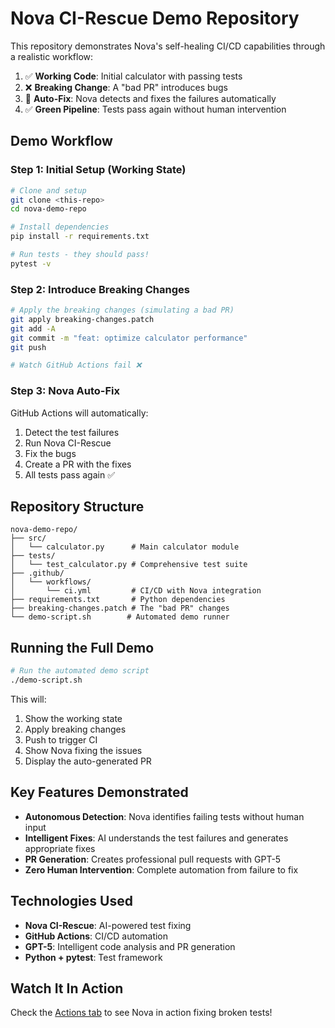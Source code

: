 # Nova CI-Rescue Demo Repository

This repository demonstrates Nova's self-healing CI/CD capabilities through a realistic workflow:

1. ✅ **Working Code**: Initial calculator with passing tests
2. ❌ **Breaking Change**: A "bad PR" introduces bugs
3. 🤖 **Auto-Fix**: Nova detects and fixes the failures automatically
4. ✅ **Green Pipeline**: Tests pass again without human intervention

## Demo Workflow

### Step 1: Initial Setup (Working State)
```bash
# Clone and setup
git clone <this-repo>
cd nova-demo-repo

# Install dependencies
pip install -r requirements.txt

# Run tests - they should pass!
pytest -v
```

### Step 2: Introduce Breaking Changes
```bash
# Apply the breaking changes (simulating a bad PR)
git apply breaking-changes.patch
git add -A
git commit -m "feat: optimize calculator performance"
git push

# Watch GitHub Actions fail ❌
```

### Step 3: Nova Auto-Fix
GitHub Actions will automatically:
1. Detect the test failures
2. Run Nova CI-Rescue
3. Fix the bugs
4. Create a PR with the fixes
5. All tests pass again ✅

## Repository Structure

```
nova-demo-repo/
├── src/
│   └── calculator.py      # Main calculator module
├── tests/
│   └── test_calculator.py # Comprehensive test suite
├── .github/
│   └── workflows/
│       └── ci.yml         # CI/CD with Nova integration
├── requirements.txt       # Python dependencies
├── breaking-changes.patch # The "bad PR" changes
└── demo-script.sh        # Automated demo runner
```

## Running the Full Demo

```bash
# Run the automated demo script
./demo-script.sh
```

This will:
1. Show the working state
2. Apply breaking changes
3. Push to trigger CI
4. Show Nova fixing the issues
5. Display the auto-generated PR

## Key Features Demonstrated

- **Autonomous Detection**: Nova identifies failing tests without human input
- **Intelligent Fixes**: AI understands the test failures and generates appropriate fixes
- **PR Generation**: Creates professional pull requests with GPT-5
- **Zero Human Intervention**: Complete automation from failure to fix

## Technologies Used

- **Nova CI-Rescue**: AI-powered test fixing
- **GitHub Actions**: CI/CD automation
- **GPT-5**: Intelligent code analysis and PR generation
- **Python + pytest**: Test framework

## Watch It In Action

Check the [Actions tab](../../actions) to see Nova in action fixing broken tests!
